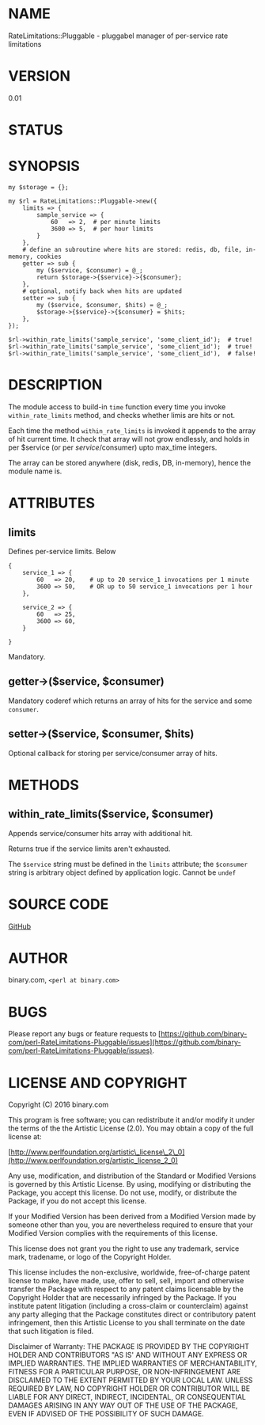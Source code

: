 # NAME

RateLimitations::Pluggable - pluggabel manager of per-service rate limitations

# VERSION

0.01

# STATUS

# SYNOPSIS

    my $storage = {};

    my $rl = RateLimitations::Pluggable->new({
        limits => {
            sample_service => {
                60   => 2,  # per minute limits
                3600 => 5,  # per hour limits
            }
        },
        # define an subroutine where hits are stored: redis, db, file, in-memory, cookies
        getter => sub {
            my ($service, $consumer) = @_;
            return $storage->{$service}->{$consumer};
        },
        # optional, notify back when hits are updated
        setter => sub {
            my ($service, $consumer, $hits) = @_;
            $storage->{$service}->{$consumer} = $hits;
        },
    });

    $rl->within_rate_limits('sample_service', 'some_client_id');  # true!
    $rl->within_rate_limits('sample_service', 'some_client_id');  # true!
    $rl->within_rate_limits('sample_service', 'some_client_id'),  # false!

# DESCRIPTION

The module access to build-in `time` function every time you invoke
`within_rate_limits` method, and checks whether limis are hits or not.

Each time the method `within_rate_limits` is invoked it appends
to the array of hit current time. It check that array will not
grow endlessly, and holds in per $service (or per $service/$consumer)
upto max\_time integers.

The array can be stored anywhere (disk, redis, DB, in-memory), hence the module
name is.

# ATTRIBUTES

## limits

Defines per-service limits. Below

    {
        service_1 => {
            60   => 20,    # up to 20 service_1 invocations per 1 minute
            3600 => 50,    # OR up to 50 service_1 invocations per 1 hour
        },

        service_2 => {
            60   => 25,
            3600 => 60,
        }

    }

Mandatory.

## getter->($service, $consumer)

Mandatory coderef which returns an array of hits for the service and some
`consumer`.

## setter->($service, $consumer, $hits)

Optional callback for storing per service/consumer array of hits.

# METHODS

## within\_rate\_limits($service, $consumer)

Appends service/consumer hits array with additional hit.

Returns true if the service limits aren't exhausted.

The `$service` string must be defined in the `limits` attribute;
the `$consumer` string is arbitrary object defined by application
logic. Cannot be `undef`

# SOURCE CODE

[GitHub](https://github.com/binary-com/perl-RateLimitations-Pluggable)

# AUTHOR

binary.com, `<perl at binary.com>`

# BUGS

Please report any bugs or feature requests to
[https://github.com/binary-com/perl-RateLimitations-Pluggable/issues](https://github.com/binary-com/perl-RateLimitations-Pluggable/issues).

# LICENSE AND COPYRIGHT

Copyright (C) 2016 binary.com

This program is free software; you can redistribute it and/or modify it
under the terms of the the Artistic License (2.0). You may obtain a
copy of the full license at:

[http://www.perlfoundation.org/artistic\_license\_2\_0](http://www.perlfoundation.org/artistic_license_2_0)

Any use, modification, and distribution of the Standard or Modified
Versions is governed by this Artistic License. By using, modifying or
distributing the Package, you accept this license. Do not use, modify,
or distribute the Package, if you do not accept this license.

If your Modified Version has been derived from a Modified Version made
by someone other than you, you are nevertheless required to ensure that
your Modified Version complies with the requirements of this license.

This license does not grant you the right to use any trademark, service
mark, tradename, or logo of the Copyright Holder.

This license includes the non-exclusive, worldwide, free-of-charge
patent license to make, have made, use, offer to sell, sell, import and
otherwise transfer the Package with respect to any patent claims
licensable by the Copyright Holder that are necessarily infringed by the
Package. If you institute patent litigation (including a cross-claim or
counterclaim) against any party alleging that the Package constitutes
direct or contributory patent infringement, then this Artistic License
to you shall terminate on the date that such litigation is filed.

Disclaimer of Warranty: THE PACKAGE IS PROVIDED BY THE COPYRIGHT HOLDER
AND CONTRIBUTORS "AS IS' AND WITHOUT ANY EXPRESS OR IMPLIED WARRANTIES.
THE IMPLIED WARRANTIES OF MERCHANTABILITY, FITNESS FOR A PARTICULAR
PURPOSE, OR NON-INFRINGEMENT ARE DISCLAIMED TO THE EXTENT PERMITTED BY
YOUR LOCAL LAW. UNLESS REQUIRED BY LAW, NO COPYRIGHT HOLDER OR
CONTRIBUTOR WILL BE LIABLE FOR ANY DIRECT, INDIRECT, INCIDENTAL, OR
CONSEQUENTIAL DAMAGES ARISING IN ANY WAY OUT OF THE USE OF THE PACKAGE,
EVEN IF ADVISED OF THE POSSIBILITY OF SUCH DAMAGE.
